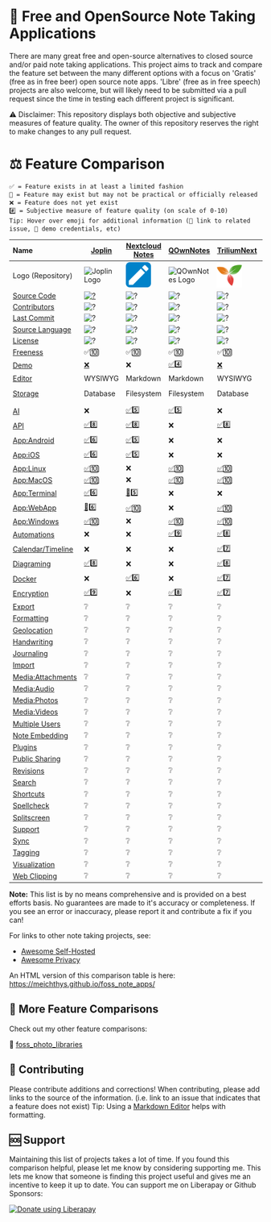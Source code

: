 # 📝 Free and OpenSource Note Taking Applications

There are many great free and open-source alternatives to closed source and/or paid note taking applications. This project aims to track and compare the feature set between the many different options with a focus on 'Gratis' (free as in free beer) open source note apps. 'Libre' (free as in free speech) projects are also welcome, but will likely need to be submitted via a pull request since the time in testing each different project is significant.

⚠️ Disclaimer: This repository displays both objective and subjective measures of feature quality. The owner of this repository reserves the right to make changes to any pull request.

# ⚖️ Feature Comparison

```text
✅ = Feature exists in at least a limited fashion
🚧 = Feature may exist but may not be practical or officially released
❌ = Feature does not yet exist
#️⃣ = Subjective measure of feature quality (on scale of 0-10)
Tip: Hover over emoji for additional information (🔗 link to related issue, 🔑 demo credentials, etc)
```


| Name                                               | [Joplin](https://github.com/laurent22/joplin)                                                                                                                                                    | [Nextcloud Notes](https://github.com/nextcloud/notes)                                                                                                | [QOwnNotes](https://github.com/pbek/QOwnNotes)                                                                                         | [TriliumNext](https://github.com/TriliumNext/Notes)                                                                                                                               | [SilverBullet](https://github.com/silverbulletmd/silverbullet)                                                                                              |
| :------------------------------------------------- | ------------------------------------------------------------------------------------------------------------------------------------------------------------------------------------------------ | ---------------------------------------------------------------------------------------------------------------------------------------------------- | -------------------------------------------------------------------------------------------------------------------------------------- | --------------------------------------------------------------------------------------------------------------------------------------------------------------------------------- | ----------------------------------------------------------------------------------------------------------------------------------------------------------- |
| Logo (Repository)                                  | <img src="https://raw.githubusercontent.com/laurent22/joplin/refs/heads/dev/packages/app-mobile/android/app/src/main/res/mipmap-xxhdpi/ic_launcher.png" style="width: 50px"  alt="Joplin Logo"/> | <img src="https://raw.githubusercontent.com/nextcloud/notes/refs/heads/main/img/favicon-touch.png" style="width: 50px"  alt="Nextcloud Notes Logo"/> | <img src="https://raw.githubusercontent.com/pbek/QOwnNotes/refs/heads/main/icons/icon.png" style="width: 50px"  alt="QOwnNotes Logo"/> | <img src="https://raw.githubusercontent.com/TriliumNext/Notes/22db58d410009ef28acdf06deba909542ebde60f/images/icon-color.svg" style="width: 50px"  alt="TriliumNext Notes Logo"/> | <img src="https://raw.githubusercontent.com/silverbulletmd/silverbullet/refs/heads/main/web/images/logo.png" style="width: 50px"  alt="SilverBullet Logo"/> |
| [Source Code](features.md#source_code)             | [![?](https://img.shields.io/github/stars/laurent22/joplin?label=%20)](https://github.com/laurent22/joplin)                                                                                      | ![?](https://img.shields.io/github/stars/nextcloud/notes?label=%20)                                                                                  | ![?](https://img.shields.io/github/stars/pbek/qownnotes?label=%20)                                                                     | ![?](https://img.shields.io/github/stars/triliumnext/notes?label=%20)                                                                                                             | ![?](https://img.shields.io/github/stars/silverbulletmd/silverbullet?label=%20)                                                                             |
| [Contributors](features.md#contributors)           | ![?](https://img.shields.io/github/contributors/laurent22/joplin?label=%20)                                                                                                                      | ![?](https://img.shields.io/github/contributors/nextcloud/notes?label=%20)                                                                           | ![?](https://img.shields.io/github/contributors/pbek/qownnotes?label=%20)                                                              | ![?](https://img.shields.io/github/contributors/triliumnext/notes?label=%20)                                                                                                      | ![?](https://img.shields.io/github/contributors/silverbulletmd/silverbullet?label=%20)                                                                      |
| [Last Commit](features.md#last-commit)             | ![?](https://img.shields.io/github/last-commit/laurent22/joplin?label=%20)                                                                                                                       | ![?](https://img.shields.io/github/last-commit/nextcloud/notes?label=%20)                                                                            | ![?](https://img.shields.io/github/last-commit/pbek/qownnotes?label=%20)                                                               | ![?](https://img.shields.io/github/last-commit/triliumnext/notes?label=%20)                                                                                                       | ![?](https://img.shields.io/github/last-commit/silverbulletmd/silverbullet?label=%20)                                                                       |
| [Source Language](features.md#source-language)     | ![?](https://img.shields.io/github/languages/top/laurent22/joplin)                                                                                                                               | ![?](https://img.shields.io/github/languages/top/nextcloud/notes)                                                                                    | ![?](https://img.shields.io/github/languages/top/pbek/qownnotes)                                                                       | ![?](https://img.shields.io/github/languages/top/triliumnext/notes)                                                                                                               | ![?](https://img.shields.io/github/languages/top/silverbulletmd/silverbullet)                                                                               |
| [License](features.md#license)                     | ![?](https://img.shields.io/github/license/laurent22/joplin?label=%20)                                                                                                                           | ![?](https://img.shields.io/github/license/nextcloud/notes?label=%20)                                                                                | ![?](https://img.shields.io/github/license/pbek/qownnotes?label=%20)                                                                   | ![?](https://img.shields.io/github/license/triliumnext/notes?label=%20)                                                                                                           | ![?](https://img.shields.io/github/license/silverbulletmd/silverbullet?label=%20)                                                                           |
| [Freeness](features.md#freeness)                   | ✅🔟                                                                                                                                                                                               | ✅🔟                                                                                                                                                   | ✅🔟                                                                                                                                     | ✅🔟                                                                                                                                                                                | ✅🔟                                                                                                                                                          |
| [Demo](features.md#demo)                           | [❌](https://joplinapp.org/plans/)                                                                                                                                                                | ❌                                                                                                                                                    | [✅4️⃣](https://www.qownnotes.org/getting-started/demo.html#qownnotes-demo)                                                               | [❌](https://github.com/TriliumNext/Notes/issues/498)                                                                                                                              | [✅🔟](https://silverbullet.md/)                                                                                                                              |
| [Editor](features.md#editor)                       | WYSIWYG                                                                                                                                                                                          | Markdown                                                                                                                                             | Markdown                                                                                                                               | WYSIWYG                                                                                                                                                                           | Markdown                                                                                                                                                    |
| [Storage](features.md#storage)                     | Database                                                                                                                                                                                         | Filesystem                                                                                                                                           | Filesystem                                                                                                                             | Database                                                                                                                                                                          | Filesystem / Database                                                                                                                                       |
| [AI](features.md#ai)                               | ❌                                                                                                                                                                                                | [✅5️⃣](https://docs.nextcloud.com/server/latest/admin_manual/ai/index.html)                                                                            | [✅5️⃣](https://www.qownnotes.org/blog/2024-05-17-AI-support-was-added-to-QOwnNotes.html)                                                 | ❌                                                                                                                                                                                 | ❌                                                                                                                                                           |
| [API](features.md#api)                             | [✅8️⃣](https://joplinapp.org/help/api/references/rest_api/)                                                                                                                                        | [✅8️⃣](https://github.com/nextcloud/notes/blob/main/docs/api/README.md)                                                                                | ❌                                                                                                                                      | [✅8️⃣](https://triliumnext.github.io/Docs/Wiki/etapi.html)                                                                                                                          | [✅8️⃣](https://silverbullet.md/API)                                                                                                                           |
| [App:Android](features.md#app-android)             | [✅6️⃣](https://play.google.com/store/apps/details?id=net.cozic.joplin)                                                                                                                             | [✅5️⃣](https://play.google.com/store/apps/details?id=it.niedermann.owncloud.notes&pli=1)                                                               | ❌                                                                                                                                      | ❌                                                                                                                                                                                 | ❌                                                                                                                                                           |
| [App:iOS](features.md#app-ios)                     | [✅6️⃣](https://apps.apple.com/us/app/joplin/id1315599797)                                                                                                                                          | [✅5️⃣](https://apps.apple.com/us/app/nextcloud-notes/id813973264)                                                                                      | ❌                                                                                                                                      | ❌                                                                                                                                                                                 | ❌                                                                                                                                                           |
| [App:Linux](features.md#app-linux)                 | [✅🔟](https://joplinapp.org/help/install/)                                                                                                                                                        | ❌                                                                                                                                                    | [✅🔟](https://www.qownnotes.org/installation/)                                                                                          | [✅🔟](https://github.com/TriliumNext/Notes/releases)                                                                                                                               | ❌                                                                                                                                                           |
| [App:MacOS](features.md#app-macos)                 | [✅🔟](https://joplinapp.org/help/install/)                                                                                                                                                        | ❌                                                                                                                                                    | [✅🔟](https://www.qownnotes.org/installation/)                                                                                          | [✅🔟](https://github.com/TriliumNext/Notes/releases)                                                                                                                               | ❌                                                                                                                                                           |
| [App:Terminal](features.md#terminal)               | [✅6️⃣](https://joplinapp.org/help/apps/terminal/)                                                                                                                                                  | [🚧5️⃣](https://github.com/djmoch/nncli/)                                                                                                               | ❌                                                                                                                                      | ❌                                                                                                                                                                                 | ❌                                                                                                                                                           |
| [App:WebApp](features.md#app-webapp)               | [🚧6️⃣](https://joplinapp.org/help/dev/BUILD#web)                                                                                                                                                   | [✅🔟](https://apps.nextcloud.com/apps/notes)                                                                                                          | ❌                                                                                                                                      | [✅🔟](https://github.com/TriliumNext/Notes/releases)                                                                                                                               | [✅🔟](https://github.com/TriliumNext/Notes/releases)                                                                                                         |
| [App:Windows](features.md#app-windows)             | [✅🔟](https://joplinapp.org/help/install/)                                                                                                                                                        | ❌                                                                                                                                                    | [✅🔟](https://www.qownnotes.org/installation/)                                                                                          | [✅🔟](https://github.com/TriliumNext/Notes/releases)                                                                                                                               | ❌                                                                                                                                                           |
| [Automations](features.md#automations)             | ❌                                                                                                                                                                                                | ❌                                                                                                                                                    | [✅9️⃣](https://triliumnext.github.io/Docs/Wiki/scripts)                                                                                  | [✅8️⃣](https://silverbullet.md/Space%20Script)                                                                                                                                      | [✅8️⃣](https://silverbullet.md/Space%20Script)                                                                                                                |
| [Calendar/Timeline](features.md#calendar-timeline) | ❌                                                                                                                                                                                                | ❌                                                                                                                                                    | ❌                                                                                                                                      | [✅7️⃣](https://triliumnext.github.io/Docs/Wiki/day-notes.html)                                                                                                                      | ❌                                                                                                                                                           |
| [Diagraming](features.md#diagraming)               | [✅8️⃣](https://silverbullet.md/Space%20Script)                                                                                                                                                     | ❌                                                                                                                                                    | ❌                                                                                                                                      | [✅8️⃣](https://triliumnext.github.io/Docs/Wiki/canvas-note.html)                                                                                                                    | [✅6️⃣](https://silverbullet.md/Plugs/Mermaid)                                                                                                                 |
| [Docker](features.md#docker)                       | ❌                                                                                                                                                                                                | [✅6️⃣](https://github.com/nextcloud/all-in-one)                                                                                                        | ❌                                                                                                                                      | [✅7️⃣](https://triliumnext.github.io/Docs/Wiki/docker-server-installation.html)                                                                                                     | [✅🔟](https://silverbullet.md/Install/Docker)                                                                                                                |
| [Encryption](features.md#encryption)               | [✅9️⃣](https://joplinapp.org/help/apps/sync/e2ee/)                                                                                                                                                 | ❌                                                                                                                                                    | [✅8️⃣](https://www.qownnotes.org/blog/2016-10-02-Note-encryption-with-keybase.io-or-directly-with-PGP.html)                              | [✅7️⃣](https://triliumnext.github.io/Docs/Wiki/protected-notes.html)                                                                                                                | ❌                                                                                                                                                           |
| [Export](features.md#export)                       | ❔                                                                                                                                                                                                | ❔                                                                                                                                                    | ❔                                                                                                                                      | ❔                                                                                                                                                                                 | ❔                                                                                                                                                           |
| [Formatting](features.md#formatting)               | ❔                                                                                                                                                                                                | ❔                                                                                                                                                    | ❔                                                                                                                                      | ❔                                                                                                                                                                                 | ❔                                                                                                                                                           |
| [Geolocation](features.md#geolocation)             | ❔                                                                                                                                                                                                | ❔                                                                                                                                                    | ❔                                                                                                                                      | ❔                                                                                                                                                                                 | ❔                                                                                                                                                           |
| [Handwriting](features.md#handwriting)             | ❔                                                                                                                                                                                                | ❔                                                                                                                                                    | ❔                                                                                                                                      | ❔                                                                                                                                                                                 | ❔                                                                                                                                                           |
| [Journaling](features.md#journaling)               | ❔                                                                                                                                                                                                | ❔                                                                                                                                                    | ❔                                                                                                                                      | ❔                                                                                                                                                                                 | ❔                                                                                                                                                           |
| [Import](features.md#import)                       | ❔                                                                                                                                                                                                | ❔                                                                                                                                                    | ❔                                                                                                                                      | ❔                                                                                                                                                                                 | ❔                                                                                                                                                           |
| [Media:Attachments](features.md#media-attachments) | ❔                                                                                                                                                                                                | ❔                                                                                                                                                    | ❔                                                                                                                                      | ❔                                                                                                                                                                                 | ❔                                                                                                                                                           |
| [Media:Audio](features.md#media-audio)             | ❔                                                                                                                                                                                                | ❔                                                                                                                                                    | ❔                                                                                                                                      | ❔                                                                                                                                                                                 | ❔                                                                                                                                                           |
| [Media:Photos](features.md#media-photos)           | ❔                                                                                                                                                                                                | ❔                                                                                                                                                    | ❔                                                                                                                                      | ❔                                                                                                                                                                                 | ❔                                                                                                                                                           |
| [Media:Videos](features.md#media-videos)           | ❔                                                                                                                                                                                                | ❔                                                                                                                                                    | ❔                                                                                                                                      | ❔                                                                                                                                                                                 | ❔                                                                                                                                                           |
| [Multiple Users](features.md#multiple-users)       | ❔                                                                                                                                                                                                | ❔                                                                                                                                                    | ❔                                                                                                                                      | ❔                                                                                                                                                                                 | ❔                                                                                                                                                           |
| [Note Embedding](features.md#note-embedding)       | ❔                                                                                                                                                                                                | ❔                                                                                                                                                    | ❔                                                                                                                                      | ❔                                                                                                                                                                                 | ❔                                                                                                                                                           |
| [Plugins](features.md#plugins)                     | ❔                                                                                                                                                                                                | ❔                                                                                                                                                    | ❔                                                                                                                                      | ❔                                                                                                                                                                                 | ❔                                                                                                                                                           |
| [Public Sharing](features.md#public-sharing)       | ❔                                                                                                                                                                                                | ❔                                                                                                                                                    | ❔                                                                                                                                      | ❔                                                                                                                                                                                 | ❔                                                                                                                                                           |
| [Revisions](features.md#revisions)                 | ❔                                                                                                                                                                                                | ❔                                                                                                                                                    | ❔                                                                                                                                      | ❔                                                                                                                                                                                 | ❔                                                                                                                                                           |
| [Search](features.md#search)                       | ❔                                                                                                                                                                                                | ❔                                                                                                                                                    | ❔                                                                                                                                      | ❔                                                                                                                                                                                 | ❔                                                                                                                                                           |
| [Shortcuts](features.md#shortcuts)                 | ❔                                                                                                                                                                                                | ❔                                                                                                                                                    | ❔                                                                                                                                      | ❔                                                                                                                                                                                 | ❔                                                                                                                                                           |
| [Spellcheck](features.md#spellcheck)               | ❔                                                                                                                                                                                                | ❔                                                                                                                                                    | ❔                                                                                                                                      | ❔                                                                                                                                                                                 | ❔                                                                                                                                                           |
| [Splitscreen](features.md#splitscreen)             | ❔                                                                                                                                                                                                | ❔                                                                                                                                                    | ❔                                                                                                                                      | ❔                                                                                                                                                                                 | ❔                                                                                                                                                           |
| [Support](features.md#support)                     | ❔                                                                                                                                                                                                | ❔                                                                                                                                                    | ❔                                                                                                                                      | ❔                                                                                                                                                                                 | ❔                                                                                                                                                           |
| [Sync](features.md#sync)                           | ❔                                                                                                                                                                                                | ❔                                                                                                                                                    | ❔                                                                                                                                      | ❔                                                                                                                                                                                 | ❔                                                                                                                                                           |
| [Tagging](features.md#tagging)                     | ❔                                                                                                                                                                                                | ❔                                                                                                                                                    | ❔                                                                                                                                      | ❔                                                                                                                                                                                 | ❔                                                                                                                                                           |
| [Visualization](features.md#visualization)         | ❔                                                                                                                                                                                                | ❔                                                                                                                                                    | ❔                                                                                                                                      | ❔                                                                                                                                                                                 | ❔                                                                                                                                                           |
| [Web Clipping](features.md#web-clipping)           | ❔                                                                                                                                                                                                | ❔                                                                                                                                                    | ❔                                                                                                                                      | ❔                                                                                                                                                                                 | ❔                                                                                                                                                           |

**Note:** This list is by no means comprehensive and is provided on a best efforts basis. No guarantees are made to it's accuracy or completeness. If you see an error or inaccuracy, please report it and contribute a fix if you can!

For links to other note taking projects, see:

- [Awesome Self-Hosted](https://github.com/awesome-selfhosted/awesome-selfhosted#photo-and-video-galleries)
- [Awesome Privacy](https://github.com/pluja/awesome-privacy#photo-storage)

An HTML version of this comparison table is here: https://meichthys.github.io/foss_note_apps/

## 👋 More Feature Comparisons

Check out my other feature comparisons:

📸 [foss_photo_libraries](https://github.com/meichthys/foss_photo_libraries)

## 🤝 Contributing

Please contribute additions and corrections!
When contributing, please add links to the source of the information.
(i.e. link to an issue that indicates that a feature does not exist)
Tip: Using a [Markdown Editor](https://marketplace.visualstudio.com/items?itemName=zaaack.markdown-editor) helps with formatting.

## 🆘 Support

Maintaining this list of projects takes a lot of time. If you found this comparison helpful, please let me know by considering supporting me. This lets me know that someone is finding this project useful and gives me an incentive to keep it up to date.
You can support me on Liberapay or Github Sponsors:

<a href="https://liberapay.com/meichthys/donate"><img alt="Donate using Liberapay" src="https://liberapay.com/assets/widgets/donate.svg"></a>

